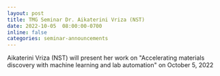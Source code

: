 ```yaml
---
layout: post
title: TMG Seminar Dr. Aikaterini Vriza (NST)
date: 2022-10-05  08:00:00-0700
inline: false
categories: seminar-announcements
---
```


Aikaterini Vriza (NST)  will present her work on "Accelerating materials discovery with machine learning and lab automation" on October 5, 2022

